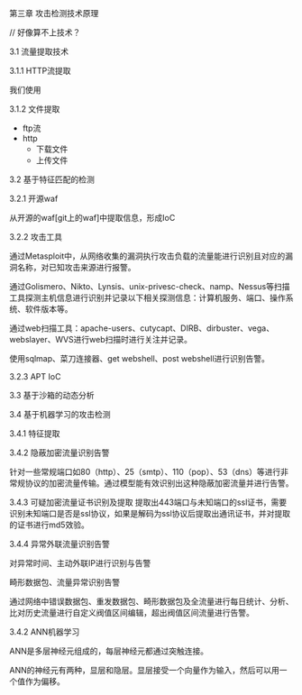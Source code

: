 第三章 攻击检测技术原理

// 好像算不上技术？

3.1 流量提取技术

3.1.1 HTTP流提取

我们使用

3.1.2 文件提取

- ftp流
- http
    - 下载文件
    - 上传文件

3.2 基于特征匹配的检测

3.2.1 开源waf

从开源的waf[git上的waf]中提取信息，形成IoC

3.2.2 攻击工具

通过Metasploit中，从网络收集的漏洞执行攻击负载的流量能进行识别且对应的漏洞名称，对已知攻击来源进行报警。

通过Golismero、Nikto、Lynsis、unix-privesc-check、namp、Nessus等扫描工具探测主机信息进行识别并记录以下相关探测信息：计算机服务、端口、操作系统、软件版本等。

通过web扫描工具：apache-users、cutycapt、DIRB、dirbuster、vega、webslayer、WVS进行web扫描时进行关注并记录。

使用sqlmap、菜刀连接器、get webshell、post webshell进行识别告警。

3.2.3 APT IoC

3.3 基于沙箱的动态分析

3.4 基于机器学习的攻击检测 

3.4.1 特征提取

3.4.2 隐蔽加密流量识别告警

针对一些常规端口如80（http）、25（smtp）、110（pop）、53（dns）等进行非常规协议的加密流量传输。通过模型能有效识别出这种隐蔽加密流量并进行告警。

3.4.3 可疑加密流量证书识别及提取
提取出443端口与未知端口的ssl证书，需要识别未知端口是否是ssl协议，如果是解码为ssl协议后提取出通讯证书，并对提取的证书进行md5效验。

3.4.4 异常外联流量识别告警

对异常时间、主动外联IP进行识别与告警

畸形数据包、流量异常识别告警

通过网络中错误数据包、重发数据包、畸形数据包及全流量进行每日统计、分析、比对历史流量进行自定义阀值区间编辑，超出阀值区间流量进行告警。

3.4.2 ANN机器学习

ANN是多层神经元组成的，每层神经元都通过突触连接。

ANN的神经元有两种，显层和隐层。显层接受一个向量作为输入，然后可以用一个值作为偏移。
